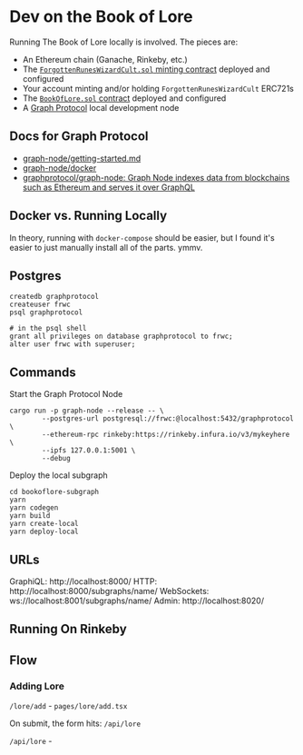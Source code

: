 # Dev on the Book of Lore

Running The Book of Lore locally is involved. The pieces are:

- An Ethereum chain (Ganache, Rinkeby, etc.)
- The [`ForgottenRunesWizardCult.sol` minting contract](https://github.com/forgottenrunes/forgotten-runes-contracts/blob/master/contracts/ForgottenRunesWizardsCult.sol) deployed and configured
- Your account minting and/or holding `ForgottenRunesWizardCult` ERC721s
- The [`BookOfLore.sol` contract](https://github.com/forgottenrunes/forgotten-runes-contracts/blob/master/contracts/BookOfLore.sol) deployed and configured
- A [Graph Protocol](https://thegraph.com/docs/developer/quick-start) local development node

## Docs for Graph Protocol

- [graph-node/getting-started.md](https://github.com/graphprotocol/graph-node/blob/master/docs/getting-started.md)
- [graph-node/docker](https://github.com/graphprotocol/graph-node/tree/master/docker)
- [graphprotocol/graph-node: Graph Node indexes data from blockchains such as Ethereum and serves it over GraphQL](https://github.com/graphprotocol/graph-node)

## Docker vs. Running Locally

In theory, running with `docker-compose` should be easier, but I found it's easier to just manually install all of the parts. ymmv.

## Postgres

```
createdb graphprotocol
createuser frwc
psql graphprotocol

# in the psql shell
grant all privileges on database graphprotocol to frwc;
alter user frwc with superuser;
```

## Commands

Start the Graph Protocol Node

```
cargo run -p graph-node --release -- \
        --postgres-url postgresql://frwc:@localhost:5432/graphprotocol \
        --ethereum-rpc rinkeby:https://rinkeby.infura.io/v3/mykeyhere \
        --ipfs 127.0.0.1:5001 \
        --debug
```

Deploy the local subgraph

```
cd bookoflore-subgraph
yarn
yarn codegen
yarn build
yarn create-local
yarn deploy-local
```

## URLs

GraphiQL: http://localhost:8000/
HTTP: http://localhost:8000/subgraphs/name/<subgraph-name>
WebSockets: ws://localhost:8001/subgraphs/name/<subgraph-name>
Admin: http://localhost:8020/

## Running On Rinkeby

## Flow

### Adding Lore

`/lore/add` - `pages/lore/add.tsx`

On submit, the form hits: `/api/lore`

`/api/lore` -
